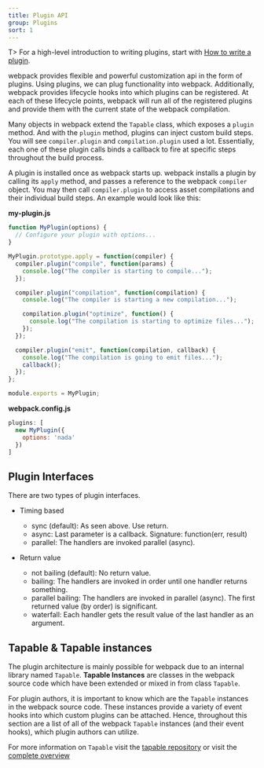 ```yaml
---
title: Plugin API
group: Plugins
sort: 1
---
```


T> For a high-level introduction to writing plugins, start with [How to write a plugin](/development/how-to-write-a-plugin).

webpack provides flexible and powerful customization api in the form of plugins. Using plugins, we can plug functionality into webpack. Additionally, webpack provides lifecycle hooks into which plugins can be registered. At each of these lifecycle points, webpack will run all of the registered plugins and provide them with the current state of the webpack compilation.

Many objects in webpack extend the `Tapable` class, which exposes a `plugin` method. And with the `plugin` method, plugins can inject custom build steps. You will see `compiler.plugin` and `compilation.plugin` used a lot. Essentially, each one of these plugin calls binds a callback to fire at specific steps throughout the build process.

A plugin is installed once as webpack starts up. webpack installs a plugin by calling its `apply` method, and passes a reference to the webpack `compiler` object. You may then call `compiler.plugin` to access asset compilations and their individual build steps. An example would look like this:

__my-plugin.js__

``` js
function MyPlugin(options) {
  // Configure your plugin with options...
}

MyPlugin.prototype.apply = function(compiler) {
  compiler.plugin("compile", function(params) {
    console.log("The compiler is starting to compile...");
  });

  compiler.plugin("compilation", function(compilation) {
    console.log("The compiler is starting a new compilation...");

    compilation.plugin("optimize", function() {
      console.log("The compilation is starting to optimize files...");
    });
  });

  compiler.plugin("emit", function(compilation, callback) {
    console.log("The compilation is going to emit files...");
    callback();
  });
};

module.exports = MyPlugin;
```

__webpack.config.js__

``` js
plugins: [
  new MyPlugin({
    options: 'nada'
  })
]
```


## Plugin Interfaces

There are two types of plugin interfaces.

* Timing based
  * sync (default): As seen above. Use return.
  * async: Last parameter is a callback. Signature: function(err, result)
  * parallel: The handlers are invoked parallel (async).

* Return value
  * not bailing (default): No return value.
  * bailing: The handlers are invoked in order until one handler returns something.
  * parallel bailing: The handlers are invoked in parallel (async). The first returned value (by order) is significant.
  * waterfall: Each handler gets the result value of the last handler as an argument.

## Tapable & Tapable instances

The plugin architecture is mainly possible for webpack due to an internal library named `Tapable`.
**Tapable Instances** are classes in the webpack source code which have been extended or mixed in from class `Tapable`.

For plugin authors, it is important to know which are the `Tapable` instances in the webpack source code. These instances provide a variety of event hooks into which custom plugins can be attached.
Hence, throughout this section are a list of all of the webpack `Tapable` instances (and their event hooks), which plugin authors can utilize.

For more information on `Tapable` visit the [tapable repository](https://github.com/webpack/tapable) or visit the [complete overview](./tapable)

